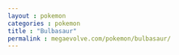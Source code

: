 ```yaml
---
layout : pokemon
categories : pokemon
title : "Bulbasaur"
permalink : megaevolve.com/pokemon/bulbasaur/
---
```

